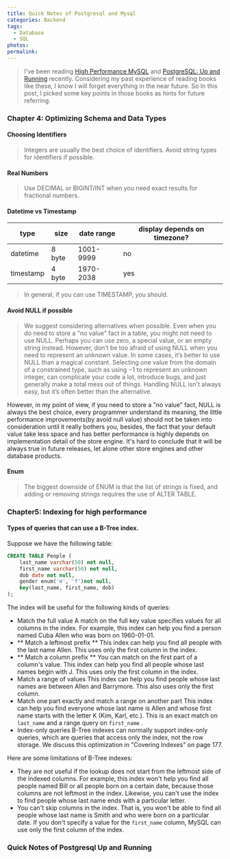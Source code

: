 ```yaml
---
title: Quick Notes of Postgresql and Mysql
categories: Backend
tags:
  - Database
  - SQL
photos:
permalink:
---
```


> I've been reading [High Performance MySQL](https://www.amazon.com/High-Performance-MySQL-Optimization-Replication/dp/1449314287/ref=sr_1_5?keywords=mysql&qid=1560589416&s=books&sr=1-5) and [PostgreSQL: Up and Running](https://www.amazon.com/PostgreSQL-Running-Practical-Advanced-Database/dp/1491963417/ref=sr_1_1?keywords=postgresql&qid=1560589885&s=books&sr=1-1) recently. Considering my past experience of reading books like these, I know I will forget everything in the near future. So In this post, I picked some key points in those books as hints for future referring.

### Chapter 4: Optimizing Schema and Data Types
#### Choosing Identifiers
> Integers are usually the best choice of identifiers. Avoid string types for identifiers if possible.
#### Real Numbers
> Use DECIMAL or BIGINT/INT when you need exact results for fractional numbers.
#### Datetime vs Timestamp
| type      | size   | date range | display depends on timezone? |
| -         | -      | -          | -                            |
| datetime  | 8 byte | 1001-9999  | no                           |
| timestamp | 4 byte | 1970-2038  | yes                          |

> In general, if you can use TIMESTAMP, you should.
#### Avoid NULL if possible
> We suggest considering alternatives when possible. Even when you do need to store a "no value" fact in a table, you might not need to use NULL. Perhaps you can use zero, a special value, or an empty string instead. However, don’t be too afraid of using NULL when you need to represent an unknown value. In some cases, it’s better to use NULL than a magical constant. Selecting one value from the domain of a constrained type, such as using −1 to represent an unknown integer, can complicate your code a lot, introduce bugs, and just generally make a total mess out of things. Handling NULL isn't always easy, but it’s often better than the alternative.

However, in my point of view, if you need to store a "no value" fact, NULL is always the best choice, every programmer understand its meaning, the little performance improvements(by avoid null value) should not be taken into consideration until it really bothers you, besides, the fact that your default value take less space and has better performance is highly depends on implementation detail of the store engine. It's hard to conclude that it will be always true in future releases, let alone other store engines and other database products.

#### Enum
> The biggest downside of ENUM is that the list of strings is fixed, and adding or removing strings requires the use of ALTER TABLE.

### Chapter5: Indexing for high performance
#### Types of queries that can use a B-Tree index.
Suppose we have the following table:
```sql
CREATE TABLE People (
    last_name varchar(50) not null,
    first_name varchar(50) not null,
    dob date not null,
    gender enum('m', 'f')not null,
    key(last_name, first_name, dob)
);
```
The index will be useful for the following kinds of queries:
- Match the full value
    A match on the full key value specifies values for all columns in the index. For example, this index can help you find a person named Cuba Allen who was born on 1960-01-01.
- ** Match a leftmost prefix **
    This index can help you find all people with the last name Allen. This uses only the first column in the index.
- ** Match a column prefix **
    You can match on the first part of a column's value. This index can help you find all people whose last names begin with J. This uses only the first column in the index.
- Match a range of values
    This index can help you find people whose last names are between Allen and Barrymore. This also uses only the first column.
- Match one part exactly and match a range on another part
    This index can help you find everyone whose last name is Allen and whose first name starts with the letter K (Kim, Karl, etc.). This is an exact match on `last_name` and a range query on `first_name` .
- Index-only queries
    B-Tree indexes can normally support index-only queries, which are queries that access only the index, not the row storage. We discuss this optimization in "Covering Indexes" on page 177.

Here are some limitations of B-Tree indexes:
- They are not useful if the lookup does not start from the leftmost side of the indexed columns. For example, this index won't help you find all people named Bill or all people born on a certain date, because those columns are not leftmost in the index.  Likewise, you can't use the index to find people whose last name ends with a particular letter.
- You can't skip columns in the index. That is, you won't be able to find all people whose last name is Smith and who were born on a particular date. If you don't specify a value for the `first_name` column, MySQL can use only the first column of the index.

### Quick Notes of Postgresql Up and Running

